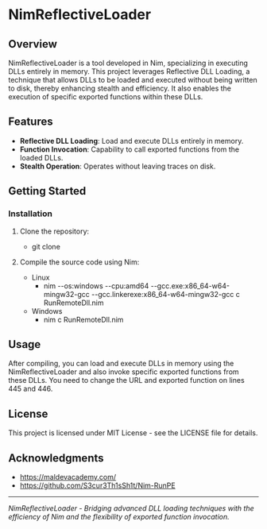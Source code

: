 # NimReflectiveLoader

## Overview
NimReflectiveLoader is a tool developed in Nim, specializing in executing DLLs entirely in memory. This project leverages Reflective DLL Loading, a technique that allows DLLs to be loaded and executed without being written to disk, thereby enhancing stealth and efficiency. It also enables the execution of specific exported functions within these DLLs.

## Features
- **Reflective DLL Loading**: Load and execute DLLs entirely in memory.
- **Function Invocation**: Capability to call exported functions from the loaded DLLs.
- **Stealth Operation**: Operates without leaving traces on disk.

## Getting Started
### Installation
1. Clone the repository:
	- git clone

2. Compile the source code using Nim:
	- Linux
		- nim --os:windows --cpu:amd64 --gcc.exe:x86_64-w64-mingw32-gcc --gcc.linkerexe:x86_64-w64-mingw32-gcc c RunRemoteDll.nim
	- Windows
		- nim c RunRemoteDll.nim

## Usage
After compiling, you can load and execute DLLs in memory using the NimReflectiveLoader and also invoke specific exported functions from these DLLs.
You need to change the URL and exported function on lines 445 and 446.

## License
This project is licensed under MIT License - see the LICENSE file for details.

## Acknowledgments
- https://maldevacademy.com/
- https://github.com/S3cur3Th1sSh1t/Nim-RunPE

---

*NimReflectiveLoader - Bridging advanced DLL loading techniques with the efficiency of Nim and the flexibility of exported function invocation.*

